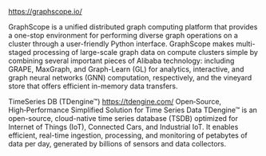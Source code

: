 https://graphscope.io/ 

GraphScope is a unified distributed graph computing platform that provides a one-stop environment for performing diverse graph operations on a cluster through a user-friendly Python interface. GraphScope makes multi-staged processing of large-scale graph data on compute clusters simple by combining several important pieces of Alibaba technology: including GRAPE, MaxGraph, and Graph-Learn (GL) for analytics, interactive, and graph neural networks (GNN) computation, respectively, and the vineyard store that offers efficient in-memory data transfers.

TimeSeries DB (TDengine™)
https://tdengine.com/
Open‑Source, High‑Performance Simplified Solution for Time Series Data
TDengine™ is an open-source, cloud-native time series database (TSDB) optimized for Internet of Things (IoT), Connected Cars, and Industrial IoT. It enables efficient, real-time ingestion, processing, and monitoring of petabytes of data per day, generated by billions of sensors and data collectors. 
